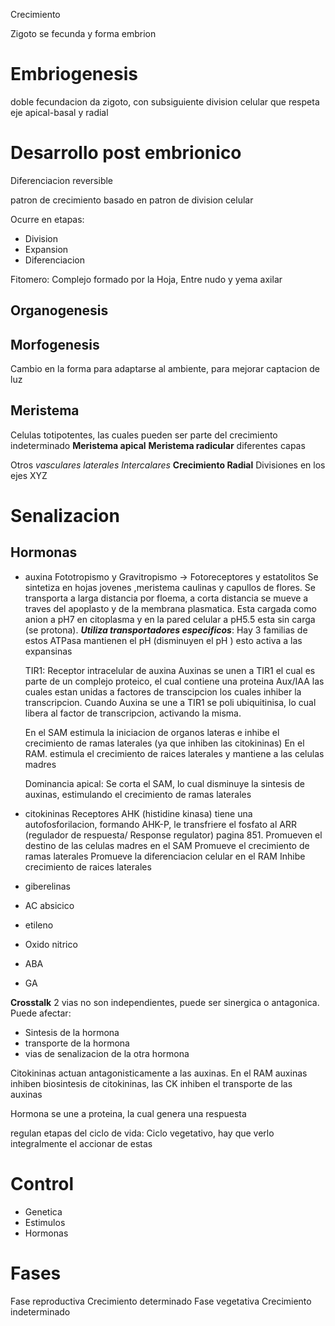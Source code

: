 
Crecimiento

Zigoto se fecunda y forma embrion

# Embriogenesis

doble fecundacion da zigoto, con subsiguiente division celular que respeta eje apical-basal y radial

# Desarrollo post embrionico

Diferenciacion reversible

patron de crecimiento basado en patron de division celular

Ocurre en etapas:
- Division
- Expansion
- Diferenciacion

Fitomero:
Complejo formado por la Hoja, Entre nudo y yema axilar

## Organogenesis

## Morfogenesis

Cambio en la forma para adaptarse al ambiente, para mejorar captacion de luz

## Meristema

Celulas totipotentes, las cuales pueden ser parte del crecimiento indeterminado
**Meristema apical**
**Meristema radicular**
diferentes capas


Otros
	*vasculares
	laterales
	Intercalares*
**Crecimiento Radial**
Divisiones en los ejes XYZ

# Senalizacion

## Hormonas

- auxina
  Fototropismo y Gravitropismo → Fotoreceptores y estatolitos
  Se sintetiza en hojas jovenes ,meristema caulinas y capullos de flores. Se transporta a larga distancia por floema, a corta distancia se mueve a traves del apoplasto y de la membrana plasmatica. Esta cargada como anion a pH7 en citoplasma y en la pared celular a pH5.5 esta sin carga (se protona).
  ***Utiliza transportadores especificos***: Hay 3 familias de estos
  ATPasa mantienen el pH (disminuyen el pH ) esto activa a las expansinas
  
  TIR1: Receptor intracelular de auxina
  Auxinas se unen a TIR1 el cual es parte de un complejo proteico, el cual contiene una proteina Aux/IAA las cuales estan unidas a factores de transcipcion los cuales inhiber la transcripcion. Cuando Auxina se une a TIR1 se poli ubiquitinisa, lo cual libera al factor de transcripcion, activando la misma.
  
  En el SAM estimula la iniciacion de organos lateras e inhibe el crecimiento de ramas laterales (ya que inhiben las citokininas)
  En el RAM. estimula el crecimiento de raices laterales y mantiene a las celulas madres
  
  Dominancia apical: Se corta el SAM, lo cual disminuye la sintesis de auxinas, estimulando el crecimiento de ramas laterales


- citokininas
  Receptores AHK (histidine kinasa) tiene una autofosforilacion, formando AHK-P, le transfriere el fosfato al ARR (regulador de respuesta/ Response regulator) pagina 851. 
  Promueven el destino de las celulas madres en el SAM
  Promueve el crecimiento de  ramas laterales
  Promueve la diferenciacion celular en el RAM
  Inhibe crecimiento de raices laterales
  
- giberelinas
- AC absicico
- etileno
- Oxido nitrico
- ABA
- GA

**Crosstalk**
2 vias no son independientes, puede ser sinergica o antagonica. Puede afectar:
- Sintesis de la hormona
- transporte de la hormona
- vias de senalizacion de la otra hormona

Citokininas actuan antagonisticamente a las auxinas. En el RAM auxinas inhiben biosintesis de citokininas, las CK inhiben el transporte de las auxinas


Hormona se une a proteina, la cual genera una respuesta

regulan etapas del ciclo de vida:
Ciclo vegetativo, hay que verlo integralmente el accionar de estas

# Control

- Genetica
- Estimulos
- Hormonas

# Fases

Fase reproductiva
	Crecimiento determinado
Fase vegetativa
	Crecimiento indeterminado
